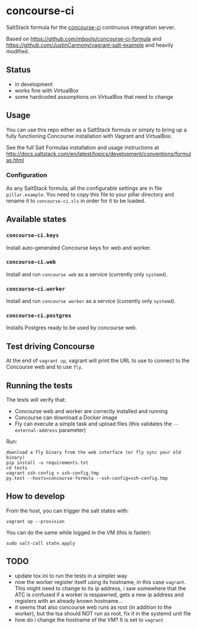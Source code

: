 # concourse-ci

SaltStack formula for the [concourse-ci] continuous integration server.

Based on https://github.com/mbools/concourse-ci-formula and https://github.com/JustinCarmony/vagrant-salt-example and heavily modified.

## Status

* in development
* works fine with VirtualBox
* some hardcoded assumptions on VirtualBox that need to change

## Usage

You can use this repo either as a SaltStack formula or simply to bring up a fully functioning Concourse installation with Vagrant and VirtualBox.

See the full Salt Formulas installation and usage instructions at http://docs.saltstack.com/en/latest/topics/development/conventions/formulas.html

### Configuration

As any SaltStack formula, all the configurable settings are in file `pillar.example`. You need to copy this file to your pillar directory and rename it to `concourse-ci.sls` in order for it to be loaded.

## Available states

### `concourse-ci.keys`

Install auto-generated Concourse keys for web and worker.

### `concourse-ci.web`

Install and run `concourse web` as a service (currently only `systemd`).

### `concourse-ci.worker`

Install and run `concourse worker` as a service (currently only `systemd`).

### `concourse-ci.postgres`

Installs Postgres ready to be used by concourse web.

## Test driving Concourse

At the end of `vagrant up`, vagrant will print the URL to use to connect to the Concourse web and to use `fly`.

## Running the tests

The tests will verify that:

* Concourse web and worker are correctly installed and running
* Concourse can download a Docker image
* Fly can execute a simple task and upload files (this validates the `--external-address` parameter)

Run:

    download a fly binary from the web interface (or fly sync your old binary)
    pip install -u requirements.txt
    cd tests
    vagrant ssh-config > ssh-config.tmp
    py.test --hosts=concourse-formula --ssh-config=ssh-config.tmp

## How to develop

From the host, you can trigger the salt states with:

    vagrant up --provision

You can do the same while logged in the VM (this is faster):

    sudo salt-call state.apply

## TODO

- update tox.ini to run the tests in a simpler way
- now the worker register itself using its hostname, in this case `vagrant`. This might need to change to its ip address, i saw somewhere that the ATC is confused if a worker is respawned, gets a new ip address and registers with an already known hostname...
- it seems that also concourse web runs as root (in addition to the worker), but the tsa should NOT run as root, fix it in the systemd unit file
- how do i change the hostname of the VM? It is set to `vagrant`

[concourse-ci]: http://concourse-ci.org/